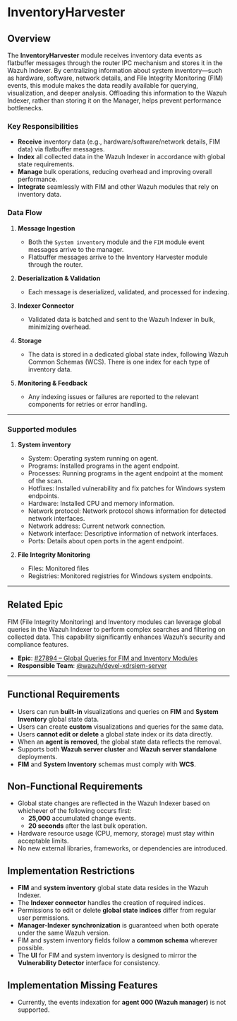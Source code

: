# InventoryHarvester

## Overview

The **InventoryHarvester** module receives inventory data events as flatbuffer messages through the router IPC mechanism and stores it in the Wazuh Indexer. By centralizing information about system inventory—such as hardware, software, network details, and File Integrity Monitoring (FIM) events, this module makes the data readily available for querying, visualization, and deeper analysis. Offloading this information to the Wazuh Indexer, rather than storing it on the Manager, helps prevent performance bottlenecks.

### Key Responsibilities

- **Receive** inventory data (e.g., hardware/software/network details, FIM data) via flatbuffer messages.
- **Index** all collected data in the Wazuh Indexer in accordance with global state requirements.
- **Manage** bulk operations, reducing overhead and improving overall performance.
- **Integrate** seamlessly with FIM and other Wazuh modules that rely on inventory data.

### Data Flow

1. **Message Ingestion**

   - Both the `System inventory` module and the `FIM` module event messages arrive to the manager.
   - Flatbuffer messages arrive to the Inventory Harvester module through the router.

2. **Deserialization & Validation**

   - Each message is deserialized, validated, and processed for indexing.

3. **Indexer Connector**

   - Validated data is batched and sent to the Wazuh Indexer in bulk, minimizing overhead.

4. **Storage**

   - The data is stored in a dedicated global state index, following Wazuh Common Schemas (WCS). There is one index for each type of inventory data.

5. **Monitoring & Feedback**
   - Any indexing issues or failures are reported to the relevant components for retries or error handling.

---

### Supported modules

1. **System inventory**

   - System: Operating system running on agent.
   - Programs: Installed programs in the agent endpoint.
   - Processes: Running programs in the agent endpoint at the moment of the scan.
   - Hotfixes: Installed vulnerability and fix patches for Windows system endpoints.
   - Hardware: Installed CPU and memory information.
   - Network protocol: Network protocol shows information for detected network interfaces.
   - Network address: Current network connection.
   - Network interface: Descriptive information of network interfaces.
   - Ports: Details about open ports in the agent endpoint.

2. **File Integrity Monitoring**

   - Files: Monitored files
   - Registries: Monitored registries for Windows system endpoints.

---

## Related Epic

FIM (File Integrity Monitoring) and Inventory modules can leverage global queries in the Wazuh Indexer to perform complex searches and filtering on collected data. This capability significantly enhances Wazuh’s security and compliance features.

- **Epic**: [#27894 – Global Queries for FIM and Inventory Modules](https://github.com/wazuh/wazuh/issues/27894)
- **Responsible Team**: [@wazuh/devel-xdrsiem-server](https://github.com/orgs/wazuh/teams/devel-xdrsiem-server)

---

## Functional Requirements

- Users can run **built-in** visualizations and queries on **FIM** and **System Inventory** global state data.
- Users can create **custom** visualizations and queries for the same data.
- Users **cannot edit or delete** a global state index or its data directly.
- When an **agent is removed**, the global state data reflects the removal.
- Supports both **Wazuh server cluster** and **Wazuh server standalone** deployments.
- **FIM** and **System Inventory** schemas must comply with **WCS**.

## Non-Functional Requirements

- Global state changes are reflected in the Wazuh Indexer based on whichever of the following occurs first:
  - **25,000** accumulated change events.
  - **20 seconds** after the last bulk operation.
- Hardware resource usage (CPU, memory, storage) must stay within acceptable limits.
- No new external libraries, frameworks, or dependencies are introduced.

## Implementation Restrictions

- **FIM** and **system inventory** global state data resides in the Wazuh Indexer.
- The **Indexer connector** handles the creation of required indices.
- Permissions to edit or delete **global state indices** differ from regular user permissions.
- **Manager-Indexer synchronization** is guaranteed when both operate under the same Wazuh version.
- FIM and system inventory fields follow a **common schema** wherever possible.
- The **UI** for FIM and system inventory is designed to mirror the **Vulnerability Detector** interface for consistency.

## Implementation Missing Features

- Currently, the events indexation for **agent 000 (Wazuh manager)** is not supported.
